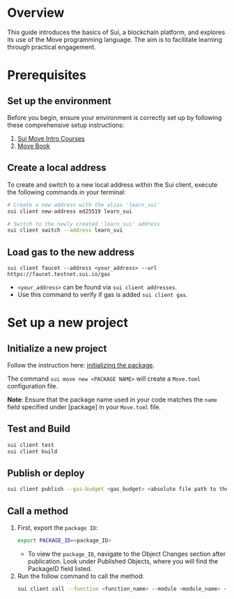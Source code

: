 # Overview
This guide introduces the basics of Sui, a blockchain platform, and explores its use of the Move programming language. The aim is to facilitate learning through practical engagement.

# Prerequisites
## Set up the environment
Before you begin, ensure your environment is correctly set up by following these comprehensive setup instructions:

1. [Sui Move Intro Courses](https://intro.sui-book.com/unit-one/lessons/1_set_up_environment.html)
2. [Move Book](https://move-book.com/before-we-begin/install-sui.html)

## Create a local address
To create and switch to a new local address within the Sui client, execute the following commands in your terminal:

```bash
# Create a new address with the alias 'learn_sui'
sui client new-address ed25519 learn_sui

# Switch to the newly created 'learn_sui' address
sui client switch --address learn_sui
```

## Load gas to the new address
```base
sui client faucet --address <your_address> --url https://faucet.testnet.sui.io/gas
```
- `<your_address>` can be found via `sui client addresses`.
- Use this command to verify if gas is added `sui client gas`. 

# Set up a new project
## Initialize a new project
Follow the instruction here: [initializing the package](https://intro.sui-book.com/unit-one/lessons/3_custom_types_and_abilities.html#initializing-the-package).

The command `sui move new <PACKAGE NAME>` will create a `Move.toml` configuration file. 

**Note**: Ensure that the package name used in your code matches the `name` field specified under [package] in your `Move.toml` file.

## Test and Build
```bash
sui client test
sui client build
```

## Publish or deploy
```bash
sui client publish --gas-budget <gas_budget> <absolute file path to the package that needs to be published>
```

## Call a method
1. First, export the `package ID`:
    ```bash
    export PACKAGE_ID=<package_ID>
    ```
   - To view the `package_ID`, navigate to the Object Changes section after publication. Look under Published Objects, where you will find the PackageID field listed.
2. Run the follow command to call the method:
    ```bash
    sui client call --function <function_name> --module <module_name> --package <package_ID> --gas-budget 10000000
    ```